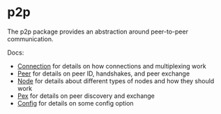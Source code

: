 # p2p

The p2p package provides an abstraction around peer-to-peer communication.

Docs:

- [Connection](https://docs.tendermint.com/main/spec/p2p/connection.html) for details on how connections and multiplexing work
- [Peer](https://docs.tendermint.com/main/spec/p2p/node.html) for details on peer ID, handshakes, and peer exchange
- [Node](https://docs.tendermint.com/main/spec/p2p/node.html) for details about different types of nodes and how they should work
- [Pex](https://docs.tendermint.com/main/spec/reactors/pex/pex.html) for details on peer discovery and exchange
- [Config](https://docs.tendermint.com/main/spec/p2p/config.html) for details on some config option
